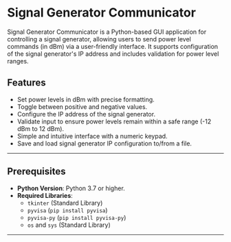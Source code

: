 # Signal Generator Communicator

Signal Generator Communicator is a Python-based GUI application for controlling a signal generator, allowing users to send power level commands (in dBm) via a user-friendly interface. It supports configuration of the signal generator's IP address and includes validation for power level ranges.

## Features

- Set power levels in dBm with precise formatting.
- Toggle between positive and negative values.
- Configure the IP address of the signal generator.
- Validate input to ensure power levels remain within a safe range (-12 dBm to 12 dBm).
- Simple and intuitive interface with a numeric keypad.
- Save and load signal generator IP configuration to/from a file.

---

## Prerequisites

- **Python Version**: Python 3.7 or higher.
- **Required Libraries**:
    - `tkinter` (Standard Library)
    - `pyvisa` (`pip install pyvisa`)
    - `pyvisa-py` (`pip install pyvisa-py`)
    - `os` and `sys` (Standard Library)

---
